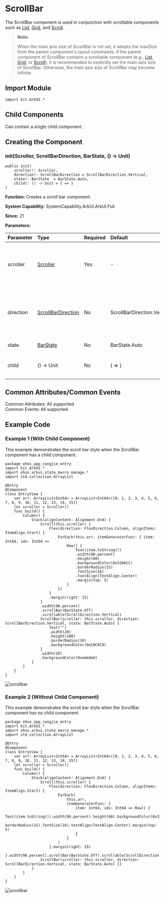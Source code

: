 # ScrollBar

The ScrollBar component is used in conjunction with scrollable components such as [List](./cj-scroll-swipe-list.md#class-list), [Grid](./cj-scroll-swipe-grid.md#class-grid), and [Scroll](./cj-scroll-swipe-scroll.md#class-scroll).

> **Note:**
>
> When the main axis size of ScrollBar is not set, it adopts the maxSize from the parent component's <!--[-->layout constraints<!--]()-->. If the parent component of ScrollBar contains a scrollable component (e.g., [List](./cj-scroll-swipe-list.md#class-list), [Grid](./cj-scroll-swipe-grid.md#class-grid), or [Scroll](./cj-scroll-swipe-scroll.md#class-scroll)), it is recommended to explicitly set the main axis size of ScrollBar. Otherwise, the main axis size of ScrollBar may become infinite.

## Import Module

```cangjie
import kit.ArkUI.*
```

## Child Components

Can contain a single child component.

## Creating the Component

### init(Scroller, ScrollBarDirection, BarState, () -> Unit)

```cangjie
public init(
    scroller!: Scroller,
    direction!: ScrollBarDirection = ScrollBarDirection.Vertical,
    state!: BarState  = BarState.Auto,
    child!: () -> Unit = { => }
)
```

**Function:** Creates a scroll bar component.

**System Capability:** SystemCapability.ArkUI.ArkUI.Full

**Since:** 21

**Parameters:**

| Parameter | Type | Required | Default | Description |
|:---|:---|:---|:---|:---|
| scroller | [Scroller](./cj-common-types.md#class-scroller) | Yes | - | Controller for the scrollable component. Used to bind with the scrollable component. |
| direction | [ScrollBarDirection](./cj-common-types.md#enum-scrollbardirection) | No | ScrollBarDirection.Vertical | Direction of the scroll bar, controlling scrolling in the corresponding direction of the scrollable component. |
| state | [BarState](./cj-common-types.md#enum-barstate) | No | BarState.Auto | State of the scroll bar. |
| child | () -> Unit | No | { => } | Child component within the container. |

## Common Attributes/Common Events

Common Attributes: All supported  
Common Events: All supported  

## Example Code

### Example 1 (With Child Component)

This example demonstrates the scroll bar style when the ScrollBar component has a child component.

<!-- run -->

```cangjie
package ohos_app_cangjie_entry
import kit.ArkUI.*
import ohos.arkui.state_macro_manage.*
import std.collection.ArrayList

@Entry
@Component
class EntryView {
    var arr: ArrayList<Int64> = ArrayList<Int64>([0, 1, 2, 3, 4, 5, 6, 7, 8, 9, 10, 11, 12, 13, 14, 15])
    let scroller = Scroller()
    func build() {
        Column() {
            Stack(alignContent: Alignment.End) {
                Scroll(this.scroller) {
                    Flex(direction: FlexDirection.Column, alignItems: ItemAlign.Start) {
                        ForEach(this.arr, itemGeneratorFunc: { item: Int64, idx: Int64 =>
                            Row() {
                                Text(item.toString())
                                .width(80.percent)
                                .height(60)
                                .backgroundColor(0x3366CC)
                                .borderRadius(15)
                                .fontSize(16)
                                .textAlign(TextAlign.Center)
                                .margin(top: 5)
                            }
                        })
                    }
                    .margin(right: 15)
                }
                .width(90.percent)
                .scrollBar(BarState.Off)
                .scrollable(ScrollDirection.Vertical)
                ScrollBar(scroller: this.scroller, direction: ScrollBarDirection.Vertical, state: BarState.Auto) {
                    Text("")
                    .width(20)
                    .height(100)
                    .borderRadius(10)
                    .backgroundColor(0xC0C0C0)
                }
                .width(20)
                .backgroundColor(0xededed)
            }
        }
    }
}
```

![scrollbar](figures/scrollbar1.gif)

### Example 2 (Without Child Component)

This example demonstrates the scroll bar style when the ScrollBar component has no child component.

<!-- run -->

```cangjie
package ohos_app_cangjie_entry
import kit.ArkUI.*
import ohos.arkui.state_macro_manage.*
import std.collection.ArrayList

@Entry
@Component
class EntryView {
    var arr: ArrayList<Int64> = ArrayList<Int64>([0, 1, 2, 3, 4, 5, 6, 7, 8, 9, 10, 11, 12, 13, 14, 15])
    let scroller = Scroller()
    func build() {
        Column() {
            Stack(alignContent: Alignment.End) {
                Scroll(this.scroller) {
                    Flex(direction: FlexDirection.Column, alignItems: ItemAlign.Start) {
                        ForEach(
                            this.arr,
                            itemGeneratorFunc: {
                                item: Int64, idx: Int64 => Row() {
                                    Text(item.toString()).width(80.percent).height(60).backgroundColor(0x3366CC).
                                        borderRadius(15).fontSize(16).textAlign(TextAlign.Center).margin(top: 5)
                                }
                            }
                        )
                    }.margin(right: 15)
                }.width(90.percent).scrollBar(BarState.Off).scrollable(ScrollDirection.Vertical)
                ScrollBar(scroller: this.scroller, direction: ScrollBarDirection.Vertical, state: BarState.Auto) {}
            }
        }
    }
}
```

![scrollbar](figures/scrollbar2.gif)